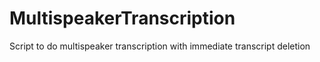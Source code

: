 # MultispeakerTranscription
Script to do multispeaker transcription with immediate transcript deletion
